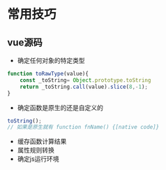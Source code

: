 # 常用技巧
 ## vue源码
  * 确定任何对象的特定类型
 ```javascript
 function toRawType(value){
     const _toString= Object.prototype.toString
     return _toString.call(value).slice(8,-1);
 }
 ```
  * 确定函数是原生的还是自定义的
   ``` JavaScript
   toString();
   // 如果是原生就有 function fnName() {[native code]}
   ```
   * 缓存函数计算结果
   * 属性规则转换
   * 确定js运行环境